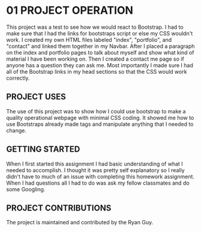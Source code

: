 # 01 PROJECT OPERATION

This project was a test to see how we would react to Bootstrap. I had to make sure that I had the links for bootstraps script or else my CSS wouldn't work. I created my own HTML files labeled "index", "portfolio", and "contact" and linked them together in my Navbar. After I placed a paragraph on the index and portfolio pages to talk about myself and show what kind of material I have been working on. Then I created a contact me page so if anyone has a question they can ask me. Most importantly I made sure I had all of the Bootstrap links in my head sections so that the CSS would work correctly. 

## PROJECT USES

The use of this project was to show how I could use bootstrap to make a quality operational webpage with minimal CSS coding. It showed me how to use Bootstraps already made tags and manipulate anything that I needed to change. 

## GETTING STARTED

When I first started this assignment I had basic understanding of what I needed to accomplish. I thought it was pretty self explanatory so I really didn't have to much of an issue with completing this homework assignment. When I had questions all I had to do was ask my fellow classmates and do some Googling. 

## PROJECT CONTRIBUTIONS

The project is maintained and contributed by the Ryan Guy.
